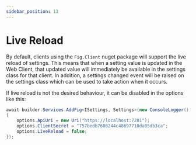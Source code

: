 ```yaml
---
sidebar_position: 13
---
```


# Live Reload

By default, clients using the `Fig.Client` nuget package will support the live reload of settings. This means that when a setting value is updated in the Web Client, that updated value will immediately be available in the settings class for that client. In addition, a settings changed event will be raised on the settings class which can be used to take action when it occurs.

If live reload is not the desired behaviour, it can be disabled in the options like this:

```csharp
await builder.Services.AddFig<ISettings, Settings>(new ConsoleLogger(), options =>
{
    options.ApiUri = new Uri("https://localhost:7281");
    options.ClientSecret = "757bedb7608244c48697710da05db3ca";
    options.LiveReload = false;
});
```

